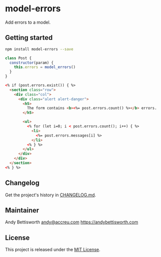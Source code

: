 # model-errors

Add errors to a model.

## Getting started

```bash
npm install model-errors --save
```

```javascript
class Post {
  constructor(param) {
    this.errors = model_errors()
  }
}
```

```html
<% if (post.errors.exist()) { %>
  <section class="row">
    <div class="col">
      <div class="alert alert-danger">
        <h5>
          The form contains <b><%= post.errors.count() %></b> errors.
        </h5>

        <ul>
          <% for (let i=0; i < post.errors.count(); i++) { %>
            <li>
              <%= post.errors.messages[i] %>
            </li>
          <% } %>
        </ul>
      </div>
    </div>
  </section>
<% } %>
```

## Changelog

Get the project's history in [CHANGELOG.md](CHANGELOG.md).

## Maintainer

Andy Bettisworth <andy@accreu.com> https://andybettisworth.com

## License

This project is released under the [MIT License](LICENSE.txt).
